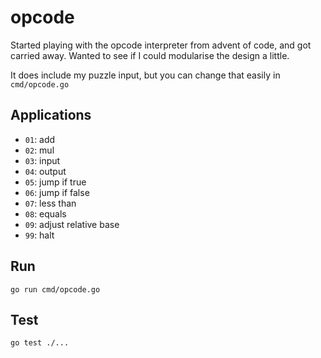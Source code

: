 # opcode

Started playing with the opcode interpreter from advent of code, and got carried away. Wanted to see if I could modularise the design a little.

It does include my puzzle input, but you can change that easily in `cmd/opcode.go`

## Applications

- `01`: add
- `02`: mul
- `03`: input
- `04`: output
- `05`: jump if true
- `06`: jump if false
- `07`: less than
- `08`: equals
- `09`: adjust relative base
- `99`: halt

## Run

`go run cmd/opcode.go`

## Test

`go test ./...`

